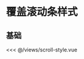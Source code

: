 # 覆盖滚动条样式

## 基础

<ScrollStyle />

<<< @/views/scroll-style.vue

<script setup>
import ScrollStyle from '../views/scroll-style.vue'
</script>
